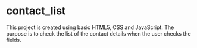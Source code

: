 # contact_list

This project is created using basic HTML5, CSS and JavaScript.
The purpose is to check the list of the contact details when the user checks the fields.
